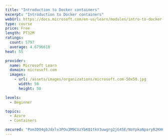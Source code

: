 ```yaml
---
title: "Introduction to Docker containers"
excerpt: "Introduction to Docker containers"
webUrl: https://docs.microsoft.com/en-us/learn/modules/intro-to-docker-containers/
type: course
price: Free
length: PT32M
ratings:
  count: 5797
  average: 4.6796618
heat: 55

provider:
  name: Microsoft Learn
  domain: microsoft.com
  images:
    - url: /assets/images/organizations/microsoft.com-50x50.jpg
      width: 50
      height: 50

levels:
  - Beginner

topics:
  - Azure
  - Containers

secured: "Pom3DO4gbJdxlv3POu3M9CUzYbKQ1tkV3uwgrg2jG45E/NoYpkaNparyR2KH6Pg9mn9jbxlvMsF3LC7occJ/Gjlv8uREMLBossMr+usSgMi8SUlFE122j2q6gogmLVxnIdSNQ63ZnZ29CvYWgGmta1Gl4fjZfgdLdkiJx5N1hGbPWhtOdPzPjQTtPS9n6/1pW1mOSW0SyImD49ZBMNOxdPlTRmcLNSQrGfvc9V4TM0601ZgLsFFRl9G/RZ5TfFBqmW2+MNmiW+GYGHpKh9ftB//lVMGplmLz2SF4WhWtJKp6whR2i/tX2/Opa2UHTIytWW3WUPo0Z/uOxdlViIXZvEfRArlNzzuJAP9gsh4CFiAf2WMSBG7cFXP5jyZUvqFLQgysGByDiuC6pEKChkquGtg8aXxZXRkj9pb8J9h7/rk=;AgJxZP8HSjj3yR7wFgeVDA=="
---
```


